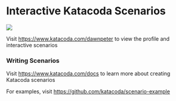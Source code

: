 # Interactive Katacoda Scenarios

[![](http://shields.katacoda.com/katacoda/dawnpeter/count.svg)](https://www.katacoda.com/dawnpeter "Get your profile on Katacoda.com")

Visit https://www.katacoda.com/dawnpeter to view the profile and interactive scenarios

### Writing Scenarios
Visit https://www.katacoda.com/docs to learn more about creating Katacoda scenarios

For examples, visit https://github.com/katacoda/scenario-example
